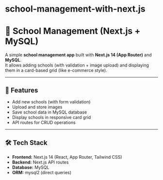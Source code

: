 # school-management-with-next.js
# 🏫 School Management (Next.js + MySQL)

A simple **school management app** built with **Next.js 14 (App Router)** and **MySQL**.  
It allows adding schools (with validation + image upload) and displaying them in a card-based grid (like e-commerce style).

---

## 🚀 Features
- Add new schools (with form validation)
- Upload and store images
- Save school data in MySQL database
- Display schools in responsive card grid
- API routes for CRUD operations

---

## 🛠 Tech Stack
- **Frontend:** Next.js 14 (React, App Router, Tailwind CSS)
- **Backend:** Next.js API routes
- **Database:** MySQL
- **ORM:** mysql2 (direct queries)

